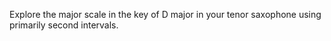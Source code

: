 Explore the major scale in the key of D major in your tenor saxophone using primarily second intervals.